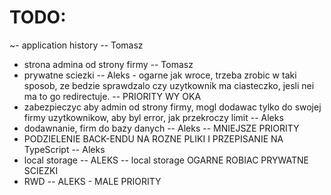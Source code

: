 # TODO:

~- application history -- Tomasz

- strona admina od strony firmy -- Tomasz
- prywatne sciezki -- Aleks - ogarne jak wroce, trzeba zrobic w taki sposob, ze bedzie sprawdzalo czy uzytkownik ma ciasteczko, jesli nei ma to go redirectuje. -- PRIORITY WY OKA
- zabezpieczyc aby admin od strony firmy, mogl dodawac tylko do swojej firmy uzytkownikow, aby byl error, jak przekroczy limit -- Aleks
- dodawnanie, firm do bazy danych -- Aleks -- MNIEJSZE PRIORITY
- PODZIELENIE BACK-ENDU NA ROZNE PLIKI I PRZEPISANIE NA TypeScript -- Aleks
- local storage -- ALEKS -- local storage OGARNE ROBIAC PRYWATNE SCIEZKI
- RWD -- ALEKS - MALE PRIORITY
